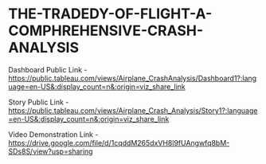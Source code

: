 # THE-TRADEDY-OF-FLIGHT-A-COMPHREHENSIVE-CRASH-ANALYSIS


Dashboard Public Link - https://public.tableau.com/views/Airplane_CrashAnalysis/Dashboard1?:language=en-US&:display_count=n&:origin=viz_share_link

Story Public Link - https://public.tableau.com/views/Airplane_Crash_Analysis/Story1?:language=en-US&:display_count=n&:origin=viz_share_link

Video Demonstration Link - https://drive.google.com/file/d/1cqddM265dxVH8l9fUAngwfq8bM-SDs8S/view?usp=sharing
